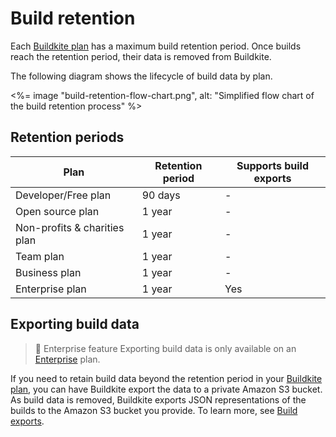 # Build retention

Each [Buildkite plan](https://buildkite.com/pricing) has a maximum build retention period. Once builds reach the retention period, their data is removed from Buildkite.

The following diagram shows the lifecycle of build data by plan.

<%= image "build-retention-flow-chart.png", alt: "Simplified flow chart of the build retention process" %>

## Retention periods

<table width="100%">
  <thead>
    <tr>
      <th>Plan</th>
      <th>Retention period</th>
      <th>Supports build exports</th>
    </tr>
  </thead>
  <tbody>
    <tr>
      <td>Developer/Free plan</td>
      <td>90 days</td>
      <td>-</td>
    </tr>
    <tr>
    <tr>
      <td>Open source plan</td>
      <td>1 year</td>
      <td>-</td>
    </tr>
    <tr>
      <td>Non-profits & charities plan</td>
      <td>1 year</td>
      <td>-</td>
    </tr>
      <td>Team plan</td>
      <td>1 year</td>
      <td>-</td>
    </tr>
    <tr>
      <td>Business plan</td>
      <td>1 year</td>
      <td>-</td>
    </tr>
    <tr>
      <td>Enterprise plan</td>
      <td>1 year</td>
      <td>Yes</td>
    </tr>
  </tbody>
</table>

## Exporting build data

> 📘 Enterprise feature
> Exporting build data is only available on an [Enterprise](https://buildkite.com/pricing) plan.

If you need to retain build data beyond the retention period in your [Buildkite plan](https://buildkite.com/pricing), you can have Buildkite export the data to a private Amazon S3 bucket. As build data is removed, Buildkite exports JSON representations of the builds to the Amazon S3 bucket you provide. To learn more, see [Build exports](/docs/pipelines/build-exports).
